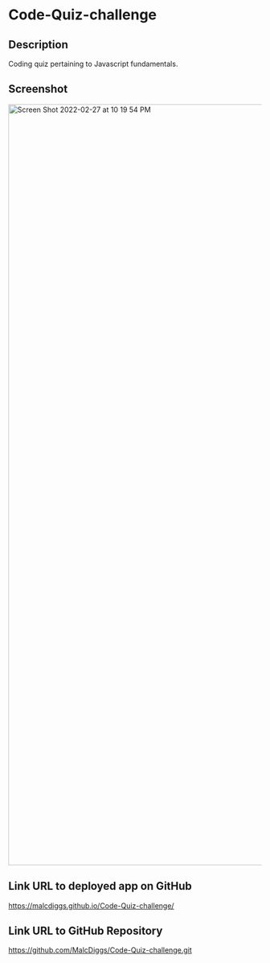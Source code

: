 # Code-Quiz-challenge 

## Description
Coding quiz pertaining to Javascript fundamentals.

## Screenshot

<img width="1512" alt="Screen Shot 2022-02-27 at 10 19 54 PM" src="https://user-images.githubusercontent.com/97936992/155918626-0a28ff4f-58dc-492c-8270-9a5c24e278fc.png">


## Link URL to deployed app on GitHub
https://malcdiggs.github.io/Code-Quiz-challenge/

## Link URL to GitHub Repository
https://github.com/MalcDiggs/Code-Quiz-challenge.git

